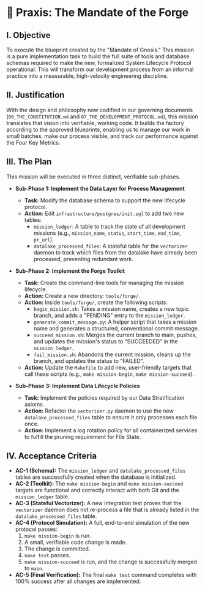 # 🔱 Praxis: The Mandate of the Forge

## I. Objective

To execute the blueprint created by the "Mandate of Gnosis." This mission is a pure implementation task to build the full suite of tools and database schemas required to make the new, formalized System Lifecycle Protocol operational. This will transform our development process from an informal practice into a measurable, high-velocity engineering discipline.

## II. Justification

With the design and philosophy now codified in our governing documents (`00_THE_CONSTITUTION.md` and `07_THE_DEVELOPMENT_PROTOCOL.md`), this mission translates that vision into verifiable, working code. It builds the factory according to the approved blueprints, enabling us to manage our work in small batches, make our process visible, and track our performance against the Four Key Metrics.

## III. The Plan

This mission will be executed in three distinct, verifiable sub-phases.

- **Sub-Phase 1: Implement the Data Layer for Process Management**

  - **Task:** Modify the database schema to support the new lifecycle protocol.
  - **Action:** Edit `infrastructure/postgres/init.sql` to add two new tables:
    - `mission_ledger`: A table to track the state of all development missions (e.g., `mission_name`, `status`, `start_time`, `end_time`, `pr_url`).
    - `datalake_processed_files`: A stateful table for the `vectorizer` daemon to track which files from the datalake have already been processed, preventing redundant work.

- **Sub-Phase 2: Implement the Forge Toolkit**

  - **Task:** Create the command-line tools for managing the mission lifecycle.
  - **Action:** Create a new directory: `tools/forge/`.
  - **Action:** Inside `tools/forge/`, create the following scripts:
    - `begin_mission.sh`: Takes a mission name, creates a new topic branch, and adds a "PENDING" entry to the `mission_ledger`.
    - `generate_commit_message.py`: A helper script that takes a mission name and generates a structured, conventional commit message.
    - `succeed_mission.sh`: Merges the current branch to main, pushes, and updates the mission's status to "SUCCEEDED" in the `mission_ledger`.
    - `fail_mission.sh`: Abandons the current mission, cleans up the branch, and updates the status to "FAILED".
  - **Action:** Update the `Makefile` to add new, user-friendly targets that call these scripts (e.g., `make mission-begin`, `make mission-succeed`).

- **Sub-Phase 3: Implement Data Lifecycle Policies**
  - **Task:** Implement the policies required by our Data Stratification axioms.
  - **Action:** Refactor the `vectorizer.py` daemon to use the new `datalake_processed_files` table to ensure it only processes each file once.
  - **Action:** Implement a log rotation policy for all containerized services to fulfill the pruning requirement for File State.

## IV. Acceptance Criteria

- **AC-1 (Schema):** The `mission_ledger` and `datalake_processed_files` tables are successfully created when the database is initialized.
- **AC-2 (Toolkit):** The `make mission-begin` and `make mission-succeed` targets are functional and correctly interact with both Git and the `mission_ledger` table.
- **AC-3 (Stateful Vectorizer):** A new integration test proves that the `vectorizer` daemon does not re-process a file that is already listed in the `datalake_processed_files` table.
- **AC-4 (Protocol Simulation):** A full, end-to-end simulation of the new protocol passes:
  1.  `make mission-begin` is run.
  2.  A small, verifiable code change is made.
  3.  The change is committed.
  4.  `make test` passes.
  5.  `make mission-succeed` is run, and the change is successfully merged to `main`.
- **AC-5 (Final Verification):** The final `make test` command completes with 100% success after all changes are implemented.
